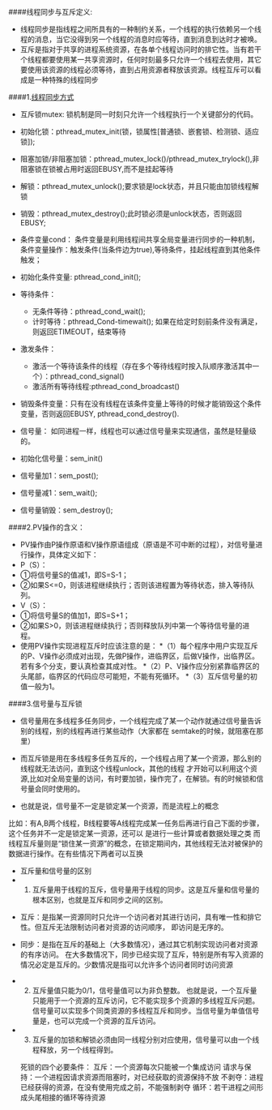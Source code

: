 ####线程同步与互斥定义:
>
  * 线程同步是指线程之间所具有的一种制约关系，一个线程的执行依赖另一个线程的消息，当它没得到另一个线程的消息时应等待，直到消息到达时才被唤。
  * 互斥是指对于共享的进程系统资源，在各单个线程访问时的排它性。当有若干个线程都要使用某一共享资源时，任何时刻最多只允许一个线程去使用，其它要使用该资源的线程必须等待，直到占用资源者释放该资源。线程互斥可以看成是一种特殊的线程同步

####1.[线程同步方式](http://blog.csdn.net/iw1210/article/details/8509629)
* 互斥锁mutex:
锁机制是同一时刻只允许一个线程执行一个关键部分的代码。
 * 初始化锁：pthread_mutex_init(锁，锁属性[普通锁、嵌套锁、检测锁、适应锁]);
 * 阻塞加锁/非阻塞加锁：pthread_mutex_lock()/pthread_mutex_trylock(),非阻塞锁在锁被占用时返回EBUSY,而不是挂起等待
 * 解锁：pthread_mutex_unlock();要求锁是lock状态，并且只能由加锁线程解锁
 * 销毁：pthread_mutex_destroy();此时锁必须是unlock状态，否则返回EBUSY;
 
* 条件变量cond：
条件变量是利用线程间共享全局变量进行同步的一种机制，条件变量操作：触发条件(当条件边为true),等待条件，挂起线程直到其他条件触发；
 * 初始化条件变量: pthread_cond_init();
 * 等待条件：
   * 无条件等待：pthread_cond_wait();
    * 计时等待：pthread_Cond-timewait(); 如果在给定时刻前条件没有满足，则返回ETIMEOUT，结束等待
 * 激发条件：
   * 激活一个等待该条件的线程（存在多个等待线程时按入队顺序激活其中一个）：pthread_cond_signal()
    * 激活所有等待线程:pthread_cond_broadcast()
 * 销毁条件变量：只有在没有线程在该条件变量上等待的时候才能销毁这个条件变量，否则返回EBUSY,  pthread_cond_destroy().

* 信号量：
如同进程一样，线程也可以通过信号量来实现通信，虽然是轻量级的。
 * 初始化信号量：sem_init()
 * 信号量加1：sem_post();
 * 信号量减1：sem_wait();
 * 信号量销毁：sem_destroy();

####2.PV操作的含义：
* PV操作由P操作原语和V操作原语组成（原语是不可中断的过程），对信号量进行操作，具体定义如下：
 * P（S）：
  * ①将信号量S的值减1，即S=S-1；
  * ②如果S<=0，则该进程继续执行；否则该进程置为等待状态，排入等待队列。
 * V（S）：
  * ①将信号量S的值加1，即S=S+1；
  * ②如果S>0，则该进程继续执行；否则释放队列中第一个等待信号量的进程。
* 使用PV操作实现进程互斥时应该注意的是：
 *（1）每个程序中用户实现互斥的P、V操作必须成对出现，先做P操作，进临界区，后做V操作，出临界区。若有多个分支，要认真检查其成对性。
 *（2）P、V操作应分别紧靠临界区的头尾部，临界区的代码应尽可能短，不能有死循环。
 *（3）互斥信号量的初值一般为1。
  
  
####3.信号量与互斥锁
* 信号量用在多线程多任务同步，一个线程完成了某一个动作就通过信号量告诉别的线程，别的线程再进行某些动作（大家都在
  semtake的时候，就阻塞在那里）

* 而互斥锁是用在多线程多任务互斥的，一个线程占用了某一个资源，那么别的线程就无法访问，直到这个线程unlock，其他的线程
才开始可以利用这个资源,比如对全局变量的访问，有时要加锁，操作完了，在解锁。有的时候锁和信号量会同时使用的。

* 也就是说，信号量不一定是锁定某一个资源，而是流程上的概念

>
 比如：有A,B两个线程，B线程要等A线程完成某一任务后再进行自己下面的步骤，这个任务并不一定是锁定某一资源，还可以
 是进行一些计算或者数据处理之类
 而线程互斥量则是“锁住某一资源”的概念，在锁定期间内，其他线程无法对被保护的数据进行操作。在有些情况下两者可以互换

* 互斥量和信号量的区别
 * 1. 互斥量用于线程的互斥，信号量用于线程的同步。这是互斥量和信号量的根本区别，也就是互斥和同步之间的区别。
    
  >
   * 互斥：是指某一资源同时只允许一个访问者对其进行访问，具有唯一性和排它性。但互斥无法限制访问者对资源的访问顺序，
      即访问是无序的。
   * 同步：是指在互斥的基础上（大多数情况），通过其它机制实现访问者对资源的有序访问。
      在大多数情况下，同步已经实现了互斥，特别是所有写入资源的情况必定是互斥的。少数情况是指可以允许多个访问者同时访问资源

 * 2. 互斥量值只能为0/1，信号量值可以为非负整数。
  也就是说，一个互斥量只能用于一个资源的互斥访问，它不能实现多个资源的多线程互斥问题。
  信号量可以实现多个同类资源的多线程互斥和同步。当信号量为单值信号量是，也可以完成一个资源的互斥访问。

 * 3. 互斥量的加锁和解锁必须由同一线程分别对应使用，信号量可以由一个线程释放，另一个线程得到。

   > 
    死锁的四个必要条件：
    互斥：一个资源每次只能被一个集成访问
    请求与保持：一个进程因请求资源而阻塞时，对已经获取的资源保持不放
    不剥夺：进程已经获得的资源，在没有使用完成之前，不能强制剥夺
    循环：若干进程之间形成头尾相接的循环等待资源

